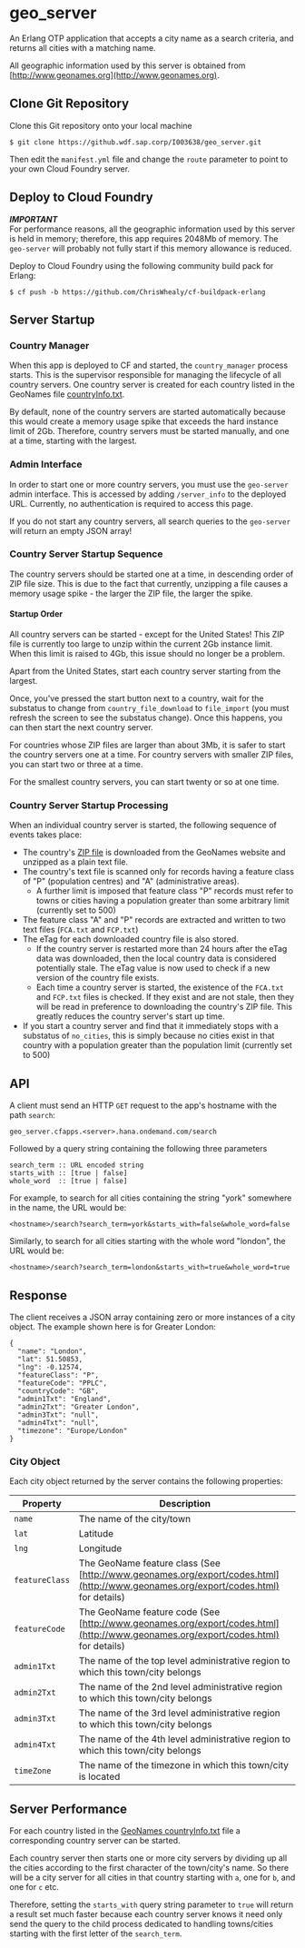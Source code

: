 #  geo_server

An Erlang OTP application that accepts a city name as a search criteria, and returns all cities with a matching name.

All geographic information used by this server is obtained from [http://www.geonames.org](http://www.geonames.org).

## Clone Git Repository

Clone this Git repository onto your local machine

    $ git clone https://github.wdf.sap.corp/I003638/geo_server.git

Then edit the `manifest.yml` file and change the `route` parameter to point to your own Cloud Foundry server.


##  Deploy to Cloud Foundry

***IMPORTANT***  
For performance reasons, all the geographic information used by this server is held in memory; therefore, this app requires 2048Mb of memory.  The `geo-server` will probably not fully start if this memory allowance is reduced.

Deploy to Cloud Foundry using the following community build pack for Erlang:

    $ cf push -b https://github.com/ChrisWhealy/cf-buildpack-erlang

##   Server Startup

### Country Manager

When this app is deployed to CF and started, the `country_manager` process starts.  This is the supervisor responsible for managing the lifecycle of all country servers.  One country server is created for each country listed in the GeoNames file [countryInfo.txt](http://download.geonames.org/export/dump/countryInfo.txt).

By default, none of the country servers are started automatically because this would create a memory usage spike that exceeds the hard instance limit of 2Gb.  Therefore, country servers must be started manually, and one at a time, starting with the largest.

### Admin Interface

In order to start one or more country servers, you must use the `geo-server` admin interface.  This is accessed by adding `/server_info` to the deployed URL.  Currently, no authentication is required to access this page.

If you do not start any country servers, all search queries to the `geo-server` will return an empty JSON array!

### Country Server Startup Sequence

The country servers should be started one at a time, in descending order of ZIP file size.  This is due to the fact that currently, unzipping a file causes a memory usage spike - the larger the ZIP file, the larger the spike.

#### Startup Order

All country servers can be started - except for the United States! This ZIP file is currently too large to unzip within the current 2Gb instance limit.  When this limit is raised to 4Gb, this issue should no longer be a problem.

Apart from the United States, start each country server starting from the largest.

Once, you've pressed the start button next to a country, wait for the substatus to change from `country_file_download` to `file_import` (you must refresh the screen to see the substatus change).  Once this happens, you can then start the next country server.

For countries whose ZIP files are larger than about 3Mb, it is safer to start the country servers one at a time.  For country servers with smaller ZIP files, you can start two or three at a time.

For the smallest country servers, you can start twenty or so at one time.

### Country Server Startup Processing

When an individual country server is started, the following sequence of events takes place:

* The country's [ZIP file](http://download.geonames.org/export/dump/) is downloaded from the GeoNames website and unzipped as a plain text file.
* The country's text file is scanned only for records having a feature class of "P" (population centres) and "A" (administrative areas).
    * A further limit is imposed that feature class "P" records must refer to towns or cities having a population greater than some arbitrary limit (currently set to 500)
* The feature class "A" and "P" records are extracted and written to two text files (`FCA.txt` and `FCP.txt`)
* The eTag for each downloaded country file is also stored.
    * If the country server is restarted more than 24 hours after the eTag data was downloaded, then the local country data is considered potentially stale.  The eTag value is now used to check if a new version of the country file exists.
    * Each time a country server is started, the existence of the `FCA.txt` and `FCP.txt` files is checked.  If they exist and are not stale, then they will be read in preference to downloading the country's ZIP file.  This greatly reduces the country server's start up time.
* If you start a country server and find that it immediately stops with a substatus of `no_cities`, this is simply because no cities exist in that country with a population greater than the population limit (currently set to 500)



##  API

A client must send an HTTP `GET` request to the app's hostname with the path `search`:

`geo_server.cfapps.<server>.hana.ondemand.com/search`

Followed by a query string containing the following three parameters

    search_term :: URL encoded string
    starts_with :: [true | false]
    whole_word  :: [true | false]

For example, to search for all cities containing the string "york" somewhere in the name, the URL would be:

`<hostname>/search?search_term=york&starts_with=false&whole_word=false`

Similarly, to search for all cities starting with the whole word "london", the URL would be:

`<hostname>/search?search_term=london&starts_with=true&whole_word=true`

##  Response

The client receives a JSON array containing zero or more instances of a city object.  The example shown here is for Greater London:

    {
      "name": "London",
      "lat": 51.50853,
      "lng": -0.12574,
      "featureClass": "P",
      "featureCode": "PPLC",
      "countryCode": "GB",
      "admin1Txt": "England",
      "admin2Txt": "Greater London",
      "admin3Txt": "null",
      "admin4Txt": "null",
      "timezone": "Europe/London"
    }

###  City Object

Each city object returned by the server contains the following properties:

| Property | Description |
|---|---|
|  `name` | The name of the city/town |
| `lat` | Latitude |
| `lng` | Longitude |
| `featureClass` | The GeoName feature class (See [http://www.geonames.org/export/codes.html](http://www.geonames.org/export/codes.html) for details) |
| `featureCode` | The GeoName feature code (See [http://www.geonames.org/export/codes.html](http://www.geonames.org/export/codes.html) for details) |
| `admin1Txt` | The name of the top level administrative region to which this town/city belongs |
| `admin2Txt` | The name of the 2nd level administrative region to which this town/city belongs |
| `admin3Txt` | The name of the 3rd level administrative region to which this town/city belongs |
| `admin4Txt` | The name of the 4th level administrative region to which this town/city belongs |
| `timeZone` | The name of the timezone in which this town/city is located |

## Server Performance

For each country listed in the [GeoNames countryInfo.txt](http://download.geonames.org/export/dump/countryInfo.txt) file a corresponding country server can be started.

Each country server then starts one or more city servers by dividing up all the cities according to the first character of the town/city's name.  So there will be a city server for all cities in that country starting with `a`, one for `b`, and one for `c` etc.

Therefore, setting the `starts_with` query string parameter to `true` will return a result set much faster because each country server knows it need only send the query to the child process dedicated to handling towns/cities starting with the first letter of the `search_term`.

